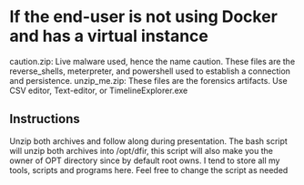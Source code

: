 # If the end-user is not using Docker and has a virtual instance

caution.zip: Live malware used, hence the name caution. These files are the reverse_shells, meterpreter, and powershell used to establish a connection and persistence. 
unzip_me.zip: These files are the forensics artifacts. Use CSV editor, Text-editor, or TimelineExplorer.exe

## Instructions

Unzip both archives and follow along during presentation.
The bash script will unzip both archives into /opt/dfir, this script will also make you the owner of OPT directory since by default root owns. I tend to store all my tools, scripts and programs here. Feel free to change the script as needed
